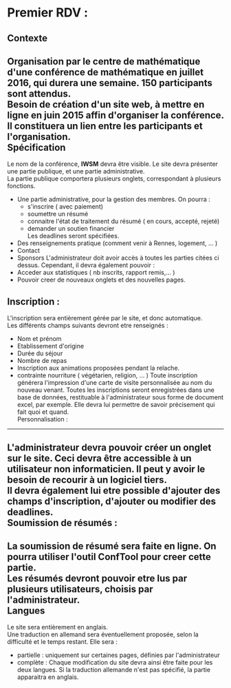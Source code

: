 Premier RDV : 
=============
Contexte
----------
Organisation par le centre de mathématique d'une conférence de mathématique en juillet 2016, qui durera une semaine. 
150 participants sont attendus.    
Besoin de création d'un site web, à mettre en ligne en juin 2015 affin d'organiser la conférence. Il constituera un lien entre 
les participants et l'organisation.       
Spécification
-------------
Le nom de la conférence, **IWSM** devra être visible. 
Le site devra présenter une partie publique, et une partie administrative.    
La partie publique comportera plusieurs onglets, correspondant à plusieurs fonctions.    
*  Une partie administrative, pour la gestion des membres. On pourra :
    * s'inscrire ( avec paiement) 
    * soumettre un résumé
    * connaitre l'état de traitement du résumé ( en cours, accepté, rejeté)
    * demander un soutien financier  
	Les deadlines seront spécifiées. 
* Des renseignements pratique (comment venir à Rennes, logement, ... ) 
* Contact   
* Sponsors
L'administrateur doit avoir accès à toutes les parties citées ci dessus. Cependant, il devra également pouvoir : 
*  Acceder aux statistiques ( nb inscrits, rapport remis,... )
*  Pouvoir creer de nouveaux onglets et des nouvelles pages.     
  
Inscription :
-------------

L'inscription sera entièrement gérée par le site, et donc automatique.    
Les différents champs suivants devront etre renseignés : 
* Nom et prénom
* Etablissement d'origine
* Durée du séjour
* Nombre de repas
* Inscription aux animations proposées pendant la relache. 
* contrainte nourriture ( végétarien, religion, ... )
Toute inscription générera l'impression d'une carte de visite personnalisée au nom du nouveau venant. 
Toutes les inscriptions seront enregistrées dans une base de données, restituable à l'administrateur sous forme de document excel, par exemple. Elle devra 
lui permettre de savoir précisement qui fait quoi et quand.       
Personnalisation : 
-------
L'administrateur devra pouvoir créer un onglet sur le site. Ceci devra être accessible à un utilisateur non informaticien. Il peut y avoir le besoin de recourir à un logiciel tiers.    
Il devra également lui etre possible d'ajouter des champs d'inscription, d'ajouter ou modifier des deadlines.    
Soumission de résumés :    
------
La soumission de résumé sera faite en ligne. On pourra utiliser l'outil ConfTool pour creer cette partie.    
Les résumés devront pouvoir etre lus par plusieurs utilisateurs, choisis par l'administrateur.    
Langues
----------
Le site sera entièrement en anglais.    
Une traduction en allemand sera éventuellement proposée, selon la difficulté et le temps restant. Elle sera : 
* partielle  : uniquement sur certaines pages, définies par l'administrateur
* complète : Chaque modification du site devra ainsi être faite pour les deux langues. Si la traduction allemande n'est pas spécifié, la partie apparaitra en anglais.
